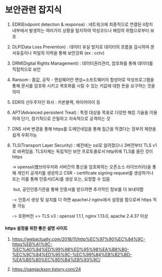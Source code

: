 # 보안관련 잡지식

1. EDR(Endpoint detection & response) : 네트워크에 최종적으로 연결된 it장치 내부에서 발생하는 여러가지 상황을 탐지하여 악성코드나 해킹의 위협으로부터 보호

2. DLP(Data Loss Prevention) : 데이터 유실 방지로 데이터의 흐름을 감시하여 문서유출이나 파일의 이력을 통해 보안강화 (ex : cctv)

3. DRM(Digital Rights Management) : 데이터권리관리, 암호화를 통해 데이터를 직접적으로 보안

4. Ransom : 몸값, 공작 - 랜섬웨어란 랜섬+소프트웨어의 합성어로 악성프로그램을 통해 문서를 암호화 시키고 복호화를 시킬 수 있는 키값에 대한 돈을 요구하는 것을 의미

5. EDR의 선두주자인 회사 : 카본블랙, 파이어아이 등

6. APT(Advanced persistent Treat) : 특정 대상을 목표로 다양한 해킹 기술을 이용하여 단기, 장기적으로 은밀하고 지속적으로 공격하는 것

7. DNS 서버 변경을 통해 https를 도메인네임을 통해 접근을 막겠다는 정부의 제한을 쉽게 우회가능

8. TLS(Transport Layer Security) : 예전에는 ssl로 알려졌으나 3버전부터 TLS v1로 바뀌었음. TLS자체는 독립적인 보안 프로토콜로서 http위에 TLS를 올린 것이 https

    -> openssl(웹브라우저와 서버간의 통신을 암호화하는 오픈소스 라이브러리)을 통해 개인키 공개키를 생성하고 CSR - certificate signing request를 생성하거나 또는 이를 통해 인증서(CA)를 생성 또는, 요청할 수 있음

   ​      but, 공인인증기관을 통해 인증서를 받으려면 추가적인 정보를 더 보내야함

    ->  인증서 생성 및 설치를 다 하면 apache나 nginx에서 설정을 함으로써 https 적용 가능

    -> 호환버전 => TLS v3 : openssl 1.1.1, nginx 1.13.0, apache 2.4.37 이상





#### https 설정을 위한 좋은 설명 사이트

1. <https://webactually.com/2018/11/http%EC%97%90%EC%84%9C-https%EB%A1%9C-%EC%A0%84%ED%99%98%ED%95%98%EA%B8%B0-%EC%9C%84%ED%95%9C-%EC%99%84%EB%B2%BD-%EA%B0%80%EC%9D%B4%EB%93%9C/>

2. <https://namjackson.tistory.com/24>